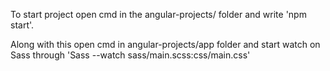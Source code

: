 To start project open cmd in the angular-projects/ folder and write 'npm start'.

Along with this open cmd in angular-projects/app folder and start watch on Sass through 'Sass --watch sass/main.scss:css/main.css'
